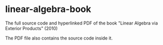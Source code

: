 # linear-algebra-book
The full source code and hyperlinked PDF of the book "Linear Algebra via Exterior Products" (2010)


The PDF file also contains the source code inside it.

